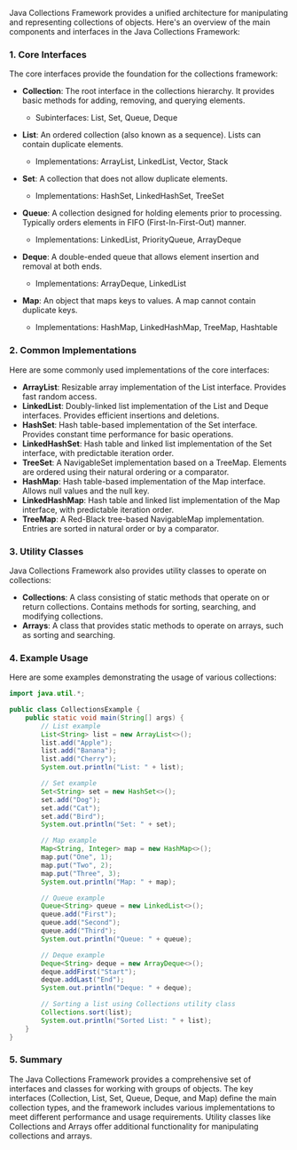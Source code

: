 Java Collections Framework provides a unified architecture for manipulating and representing collections of objects. Here's an overview of the main components and interfaces in the Java Collections Framework:

### 1. Core Interfaces

The core interfaces provide the foundation for the collections framework:

- **Collection**: The root interface in the collections hierarchy. It provides basic methods for adding, removing, and querying elements.
  - Subinterfaces: List, Set, Queue, Deque

- **List**: An ordered collection (also known as a sequence). Lists can contain duplicate elements.
  - Implementations: ArrayList, LinkedList, Vector, Stack

- **Set**: A collection that does not allow duplicate elements.
  - Implementations: HashSet, LinkedHashSet, TreeSet

- **Queue**: A collection designed for holding elements prior to processing. Typically orders elements in FIFO (First-In-First-Out) manner.
  - Implementations: LinkedList, PriorityQueue, ArrayDeque

- **Deque**: A double-ended queue that allows element insertion and removal at both ends.
  - Implementations: ArrayDeque, LinkedList

- **Map**: An object that maps keys to values. A map cannot contain duplicate keys.
  - Implementations: HashMap, LinkedHashMap, TreeMap, Hashtable

### 2. Common Implementations

Here are some commonly used implementations of the core interfaces:

- **ArrayList**: Resizable array implementation of the List interface. Provides fast random access.
- **LinkedList**: Doubly-linked list implementation of the List and Deque interfaces. Provides efficient insertions and deletions.
- **HashSet**: Hash table-based implementation of the Set interface. Provides constant time performance for basic operations.
- **LinkedHashSet**: Hash table and linked list implementation of the Set interface, with predictable iteration order.
- **TreeSet**: A NavigableSet implementation based on a TreeMap. Elements are ordered using their natural ordering or a comparator.
- **HashMap**: Hash table-based implementation of the Map interface. Allows null values and the null key.
- **LinkedHashMap**: Hash table and linked list implementation of the Map interface, with predictable iteration order.
- **TreeMap**: A Red-Black tree-based NavigableMap implementation. Entries are sorted in natural order or by a comparator.

### 3. Utility Classes

Java Collections Framework also provides utility classes to operate on collections:

- **Collections**: A class consisting of static methods that operate on or return collections. Contains methods for sorting, searching, and modifying collections.
- **Arrays**: A class that provides static methods to operate on arrays, such as sorting and searching.

### 4. Example Usage

Here are some examples demonstrating the usage of various collections:

```java
import java.util.*;

public class CollectionsExample {
    public static void main(String[] args) {
        // List example
        List<String> list = new ArrayList<>();
        list.add("Apple");
        list.add("Banana");
        list.add("Cherry");
        System.out.println("List: " + list);

        // Set example
        Set<String> set = new HashSet<>();
        set.add("Dog");
        set.add("Cat");
        set.add("Bird");
        System.out.println("Set: " + set);

        // Map example
        Map<String, Integer> map = new HashMap<>();
        map.put("One", 1);
        map.put("Two", 2);
        map.put("Three", 3);
        System.out.println("Map: " + map);

        // Queue example
        Queue<String> queue = new LinkedList<>();
        queue.add("First");
        queue.add("Second");
        queue.add("Third");
        System.out.println("Queue: " + queue);

        // Deque example
        Deque<String> deque = new ArrayDeque<>();
        deque.addFirst("Start");
        deque.addLast("End");
        System.out.println("Deque: " + deque);

        // Sorting a list using Collections utility class
        Collections.sort(list);
        System.out.println("Sorted List: " + list);
    }
}
```

### 5. Summary

The Java Collections Framework provides a comprehensive set of interfaces and classes for working with groups of objects. The key interfaces (Collection, List, Set, Queue, Deque, and Map) define the main collection types, and the framework includes various implementations to meet different performance and usage requirements. Utility classes like Collections and Arrays offer additional functionality for manipulating collections and arrays.